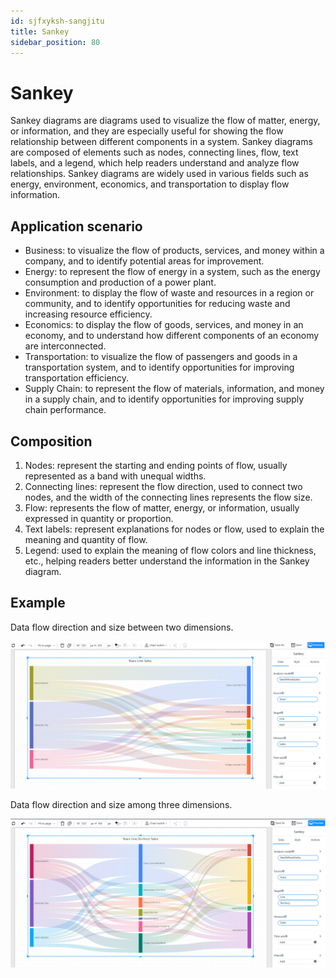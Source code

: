 ```yaml
---
id: sjfxyksh-sangjitu
title: Sankey
sidebar_position: 80
---
```

# Sankey

Sankey diagrams are diagrams used to visualize the flow of matter, energy, or information, and they are especially useful for showing the flow relationship between different components in a system. Sankey diagrams are composed of elements such as nodes, connecting lines, flow, text labels, and a legend, which help readers understand and analyze flow relationships. Sankey diagrams are widely used in various fields such as energy, environment, economics, and transportation to display flow information.

## Application scenario

- Business: to visualize the flow of products, services, and money within a company, and to identify potential areas for improvement.
- Energy: to represent the flow of energy in a system, such as the energy consumption and production of a power plant.
- Environment: to display the flow of waste and resources in a region or community, and to identify opportunities for reducing waste and increasing resource efficiency.
- Economics: to display the flow of goods, services, and money in an economy, and to understand how different components of an economy are interconnected.
- Transportation: to visualize the flow of passengers and goods in a transportation system, and to identify opportunities for improving transportation efficiency.
- Supply Chain: to represent the flow of materials, information, and money in a supply chain, and to identify opportunities for improving supply chain performance.

## Composition

1. Nodes: represent the starting and ending points of flow, usually represented as a band with unequal widths.
2. Connecting lines: represent the flow direction, used to connect two nodes, and the width of the connecting lines represents the flow size.
3. Flow: represents the flow of matter, energy, or information, usually expressed in quantity or proportion.
4. Text labels: represent explanations for nodes or flow, used to explain the meaning and quantity of flow.
5. Legend: used to explain the meaning of flow colors and line thickness, etc., helping readers better understand the information in the Sankey diagram.

## Example

Data flow direction and size between two dimensions.

![image-20230113182821364](../../../../static/img/en/datafor/visualizer/image-20230113182821364.png)


Data flow direction and size among three dimensions.

![image-20230113182922957](../../../../static/img/en/datafor/visualizer/image-20230113182922957.png)
